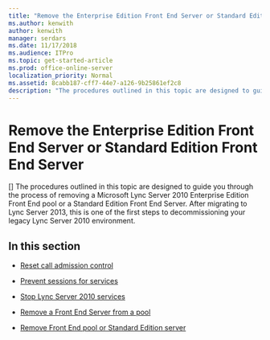 ```yaml
---
title: "Remove the Enterprise Edition Front End Server or Standard Edition Front End Server"
ms.author: kenwith
author: kenwith
manager: serdars
ms.date: 11/17/2018
ms.audience: ITPro
ms.topic: get-started-article
ms.prod: office-online-server
localization_priority: Normal
ms.assetid: 8cabb187-cff7-44e7-a126-9b25861ef2c8
description: "The procedures outlined in this topic are designed to guide you through the process of removing a Microsoft Lync Server 2010 Enterprise Edition Front End pool or a Standard Edition Front End Server. After migrating to Lync Server 2013, this is one of the first steps to decommissioning your legacy Lync Server 2010 environment."
---
```


# Remove the Enterprise Edition Front End Server or Standard Edition Front End Server
[]
The procedures outlined in this topic are designed to guide you through the process of removing a Microsoft Lync Server 2010 Enterprise Edition Front End pool or a Standard Edition Front End Server. After migrating to Lync Server 2013, this is one of the first steps to decommissioning your legacy Lync Server 2010 environment.
  
## In this section

- [Reset call admission control](reset-call-admission-control.md)
    
- [Prevent sessions for services](prevent-sessions-for-services.md)
    
- [Stop Lync Server 2010 services](stop-lync-server-2010-services.md)
    
- [Remove a Front End Server from a pool](remove-a-front-end-server-from-a-pool.md)
    
- [Remove Front End pool or Standard Edition server](remove-front-end-pool-or-standard-edition-server.md)
    

